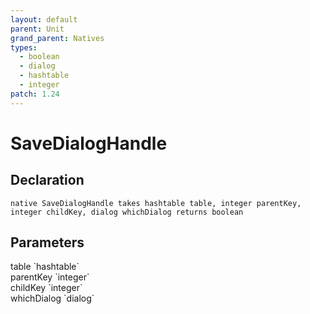 ```yaml
---
layout: default
parent: Unit
grand_parent: Natives
types:
  - boolean
  - dialog
  - hashtable
  - integer
patch: 1.24
---
```


# SaveDialogHandle

## Declaration

```
native SaveDialogHandle takes hashtable table, integer parentKey, integer childKey, dialog whichDialog returns boolean
```

## Parameters
<dl>
  <dt>table `hashtable`</dt>
  <dd></dd>

  <dt>parentKey `integer`</dt>
  <dd></dd>

  <dt>childKey `integer`</dt>
  <dd></dd>

  <dt>whichDialog `dialog`</dt>
  <dd></dd>
</dl>